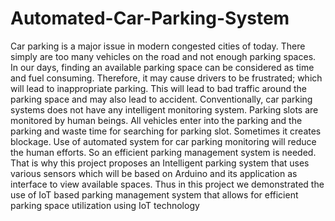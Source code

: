 # Automated-Car-Parking-System

Car parking is a major issue in modern congested cities of today. There simply are too many vehicles on the road and not enough parking spaces.
In our days, finding an available parking space can be considered as time and fuel consuming. 
Therefore, it may cause drivers to be frustrated; which will lead to inappropriate parking. 
This will lead to bad traffic around the parking space and may also lead to accident. 
Conventionally, car parking systems does not have any intelligent monitoring system.
Parking slots are monitored by human beings. 
All vehicles enter into the parking and the parking and waste time for searching for parking slot. 
Sometimes it creates blockage. Use of automated system for car parking monitoring will reduce the human efforts. So an efficient parking management system is needed. 
That is why this project proposes an Intelligent parking system that uses various sensors which will be based on Arduino and its application as interface to view available spaces.
Thus in this project we demonstrated the use of IoT based parking management system that allows for efficient parking space utilization using IoT technology
